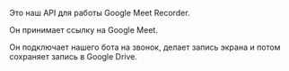 Это наш API для работы Google Meet Recorder. 

Он принимает ссылку на Google Meet.

Он подключает нашего бота на звонок, делает запись экрана и потом сохраняет запись в Google Drive.